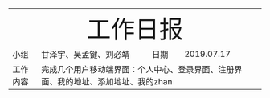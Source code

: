 <center>
	<table>
		<tr>
			<td colspan="4">
			<center>
			<font size=12px>工作日报</font>
			</center>
		</td>
		</tr>
	    <tr>
		    <td >小组</td>  
		    <td >甘泽宇、吴孟键、刘必靖</td>  
		    <td >日期</td>  
		    <td >2019.07.17</td>  
	    </tr>
	    <tr>
		    <td >工作内容</td>  
	        <td colspan="3">
	      完成几个用户移动端界面：个人中心、登录界面、注册界面、我的地址、添加地址、我的zhan
</td>
   </tr>
</table>
</center>

<!--stackedit_data:
eyJoaXN0b3J5IjpbMjEzNTMxMTU2OF19
-->